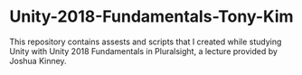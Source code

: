 # Unity-2018-Fundamentals-Tony-Kim 
This repository contains assests and scripts that I created while studying Unity with Unity 2018 Fundamentals in Pluralsight, a lecture provided by Joshua Kinney.
